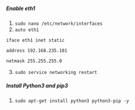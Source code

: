 ##### Enable eth1
1. `sudo nano /etc/network/interfaces`
2. `auto eth1`

`iface eth1 inet static` 

`address 192.168.235.101` 

`netmask 255.255.255.0` 

3. `sudo service networking restart`

##### Install Python3 and pip3
1. `sudo apt-get install python3 python3-pip -y`
